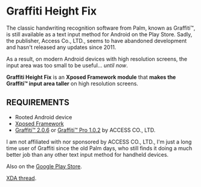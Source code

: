 Graffiti Height Fix
===================

The classic handwriting recognition software from Palm, known as Graffiti™, is still available as a text input method for Android on the Play Store.
Sadly, the publisher, Access Co., LTD., seems to have abandoned development and hasn't released any updates since 2011.

As a result, on modern Android devices with high resolution screens, the input area was too small to be useful... *until now*.

**Graffiti Height Fix** is an **Xposed Framework module** that **makes the Graffiti™ input area taller** on high resolution screens.

REQUIREMENTS
------------
- Rooted Android device
- [Xposed Framework](http://forum.xda-developers.com/xposed/xposed-installer-versions-changelog-t2714053)
- [Graffiti™ 2.0.6](http://play.google.com/store/apps/details?id=com.access_company.graffiti) or [Graffiti™ Pro 1.0.2](http://play.google.com/store/apps/details?id=com.access_company.graffiti_pro) by ACCESS CO., LTD.

I am not affiliated with nor sponsored by ACCESS CO., LTD., I'm just a long time user of Graffiti since the old Palm days, who still finds it doing a much better job than any other text input method for handheld devices.

Also on the [Google Play Store](http://play.google.com/store/apps/details?id=net.nephiel.graffitiheightfix).

[XDA thread](http://forum.xda-developers.com/xposed/modules/mod-graffiti-height-fix-t2963885).
